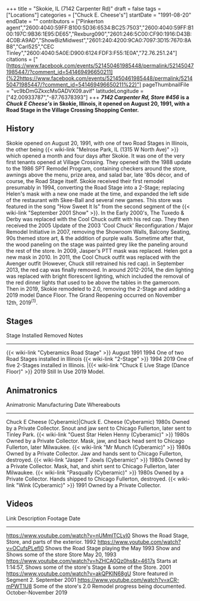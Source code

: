 +++
title = "Skokie, IL (7142 Carpenter Rd)"
draft = false
tags = ["Locations"]
categories = ["Chuck E. Cheese's"]
startDate = "1991-08-20"
endDate = ""
contributors = ["Pinkerton agent","2600:4040:59FF:B100:5D36:6534:BC25:7503","2600:4040:59FF:B100:197C:9B36:1E95:DE65","Rexburg090","2601:246:5C00:CF90:1916:D43B:4C0B:A9AD","ShowBizMidwest","2601:240:4200:9CA0:7097:3D15:7670:8AB8","Carl525","CEC Tinley","2600:4040:5A0E:D900:6124:FDF3:F55:1E0A","72.76.251.24"]
citations = ["[https://www.facebook.com/events/521450461985448/permalink/521450471985447/?comment_id=541469496650211](%22https://www.facebook.com/events/521450461985448/permalink/521450471985447/?comment_id=541469496650211%22)"]
pageThumbnailFile = "vc9bDmGZkxcMsGADVX09.avif"
latitudeLongitude = ["42.00933787","-87.76378393"]
+++
***7142 Carpenter Rd, Store #456* is a *Chuck E Cheese's* in Skokie, Illinois, it opened on August 20, 1991, with a Road Stage in the Village Crossing Shopping Center.**

## History

Skokie opened on August 20, 1991, with one of two Road Stages in Illinois, the other being {{< wiki-link "Melrose Park, IL (1315 W North Ave)" >}} which opened a month and four days after Skokie. It was one of the very first tenants opened at Village Crossing. They opened with the 1988 update to the 1986 SPT Remodel Program, containing checkers around the store, awnings above the menu, prize area, and salad bar, late '80s décor, and of course, the Road Stage itself.
Skokie received their first remodel presumably in 1994, converting the Road Stage into a 2-Stage; replacing Helen's mask with a new one made at the time, and expanded the left side of the restaurant with Skee-Ball and several new games. This store was featured in the song "How Sweet It Is" from the second segment of the {{< wiki-link "September 2001 Show" >}}. In the Early 2000's, The Tuxedo & Derby was replaced with the Cool Chuck outfit with his red cap. They then received the 2005 Update of the 2003 'Cool Chuck' Reconfiguration / Major Remodel Initiative in 2007, removing the Showroom Walls, Balcony Seating, 90s themed store art, & the addition of purple walls. Sometime after that, the wood paneling on the stage was painted grey like the paneling around the rest of the store. In 2009, Jasper's PTT mask was replaced. Helen got a new mask in 2010. In 2011, the Cool Chuck outfit was replaced with the Avenger outfit (However, Chuck still retrained his red cap). in September 2013, the red cap was finally removed. In around 2012-2014, the dim lighting was replaced with bright florescent lighting, which included the removal of the red dinner lights that used to be above the tables in the gameroom. Then in 2019, Skokie remodeled to 2.0, removing the 2-Stage and adding a 2019 model Dance Floor. The Grand Reopening occurred on November 12th, 2019<sup>(1)</sup>.

## Stages

  Stage                                                        Installed     Removed        Notes
  ------------------------------------------------------------ ------------- -------------- ----------------------------------------------
  {{< wiki-link "Cyberamics Road Stage" >}}                August 1991   1994           One of two Road Stages installed in Illinois
  {{< wiki-link "2-Stage" >}}                              1994          2019           One of five 2-Stages installed in Illinois.
  |{{< wiki-link "Chuck E Live Stage (Dance Floor)" >}}   2019          Still In Use   2019 Model.

## Animatronics

  Animatronic                                                  Manufacturing Date   Whereabouts
  ------------------------------------------------------------ -------------------- ----------------------------------------------------------------------------------------------------
  Chuck E Cheese (Cyberamic)|Chuck E. Cheese (Cyberamic)      1980s                Owned by a Private Collector. Snout and jaw sent to Chicago Fullerton, later sent to Tinley Park.
  {{< wiki-link "Guest Star Helen Henny (Cyberamic)" >}}   1980s                Owned by a Private Collector. Mask, jaw, and back head sent to Chicago Fullerton, later Milwaukee.
  {{< wiki-link "Mr Munch (Cyberamic)" >}}                 1980s                Owned by a Private Collector. Jaw and hands sent to Chicago Fullerton, destroyed.
  {{< wiki-link "Jasper T Jowls (Cyberamic)" >}}           1980s                Owned by a Private Collector. Mask, hat, and shirt sent to Chicago Fullerton, later Milwaukee.
  {{< wiki-link "Pasqually (Cyberamic)" >}}                1980s                Owned by a Private Collector. Hands shipped to Chicago Fullerton, destroyed.
  {{< wiki-link "Wink (Cyberamic)" >}}                     1991                 Owned by a Private Collector.

## Videos

  Link                                                  Description                                                                        Footage Date
  ----------------------------------------------------- ---------------------------------------------------------------------------------- -----------------------
  https://www.youtube.com/watch?v=nUMmlTCLyI0           Shows the Road Stage, Store, and parts of the exterior.                            1992
  https://www.youtube.com/watch?v=OCufsPLefI0           Shows the Road Stage playing the May 1993 Show and Shows some of the store Store   May 20, 1993
  https://www.youtube.com/watch?v=hZHCA0Qz0hs&t=4617s   Starts at 1:14:57, Shows some of the store's Stage & some of the Store.           2001
  https://www.youtube.com/watch?v=akQPKIN68gU           Store featured in Segment 2.                                                       September 2001
  https://www.youtube.com/watch?v=xCR-mPWT1U8           Some of the store's 2.0 Remodel progress being documented.                        October-November 2019
